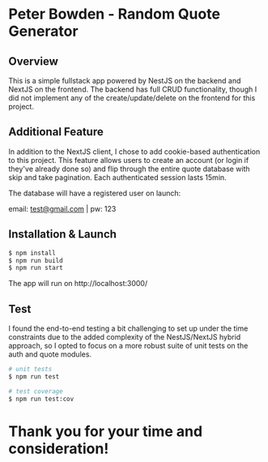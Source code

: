 # Peter Bowden - Random Quote Generator

## Overview

This is a simple fullstack app powered by NestJS on the backend and NextJS on the frontend. The backend has full CRUD functionality, though I did not implement any of the create/update/delete on the frontend for this project.

## Additional Feature

In addition to the NextJS client, I chose to add cookie-based authentication to this project. This feature allows users to create an account (or login if they've already done so) and flip through the entire quote database with skip and take pagination. Each authenticated session lasts 15min.

The database will have a registered user on launch:

email: test@gmail.com | pw: 123

## Installation & Launch

```bash
$ npm install
$ npm run build
$ npm run start
```
The app will run on http://localhost:3000/

## Test

I found the end-to-end testing a bit challenging to set up under the time constraints due to the added complexity of the NestJS/NextJS hybrid approach, so I opted to focus on a more robust suite of unit tests on the auth and quote modules.

```bash
# unit tests
$ npm run test

# test coverage
$ npm run test:cov
```

# Thank you for your time and consideration!
